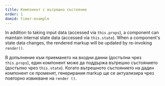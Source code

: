 ```yaml
---
title: Компонент с вътрешно състояние
order: 1
domid: timer-example
---
```


In addition to taking input data (accessed via `this.props`), a component can maintain internal state data (accessed via `this.state`). When a component's state data changes, the rendered markup will be updated by re-invoking `render()`.

В допълнение към приемането на входни данни (достъпни чрез `this.props`), един компонент може да поддържа вътрешно състоянието (достъпно чрез `this.state`). Когато вътрешното състоянието на даден компонент се променят, генерирания markup ще се актуализира чрез повторно извикване на `render ()`.
